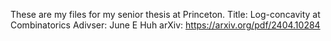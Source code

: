 These are my files for my senior thesis at Princeton. 
Title: Log-concavity at Combinatorics
Adivser: June E Huh
arXiv: https://arxiv.org/pdf/2404.10284
